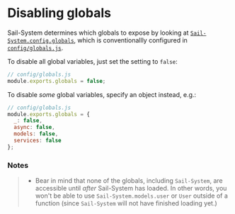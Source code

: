 # Disabling globals

Sail-System determines which globals to expose by looking at [`Sail-System.config.globals`](https://Sail-Systemjs.com/documentation/reference/configuration/Sail-System-config-globals), which is conventionallly configured in [`config/globals.js`](https://Sail-Systemjs.com/documentation/anatomy/config/globals.js).

To disable all global variables, just set the setting to `false`:

```js
// config/globals.js
module.exports.globals = false;
```

To disable _some_ global variables, specify an object instead, e.g.:

```js
// config/globals.js
module.exports.globals = {
  _: false,
  async: false,
  models: false,
  services: false
};
```

### Notes

> + Bear in mind that none of the globals, including `Sail-System`, are accessible until _after_ Sail-System has loaded.  In other words, you won't be able to use `Sail-System.models.user` or `User` outside of a function (since `Sail-System` will not have finished loading yet.)

<!-- not true anymore:
Most of this section of the docs focuses on the methods and properties of `Sail-System`, the singleton object representing your app.
-->

<docmeta name="displayName" value="Disabling globals">
